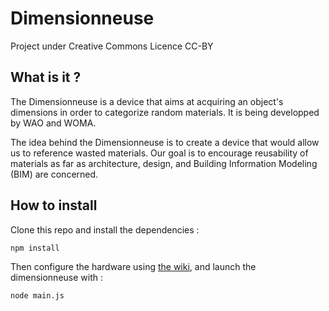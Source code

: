 # Dimensionneuse

Project under Creative Commons Licence CC-BY

## What is it ?

The Dimensionneuse is a device that aims at acquiring an object's dimensions in order to categorize random materials. 
It is being developped by WAO and WOMA. 

The idea behind the Dimensionneuse is to create a device that would allow us to reference wasted materials. 
Our goal is to encourage reusability of materials as far as architecture, design, and Building Information Modeling (BIM) are concerned.

## How to install

Clone this repo and install the dependencies :

```
npm install
```

Then configure the hardware using [the wiki](https://github.com/Re-Store/Dimensionneuse/wiki), and launch the dimensionneuse with :

```
node main.js
```